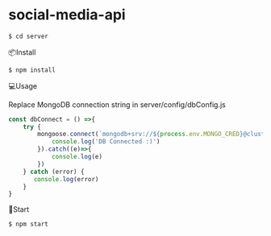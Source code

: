 # social-media-api

```sh
$ cd server
```

📦Install

```sh
$ npm install
```
        
💻Usage

Replace MongoDB connection string in server/config/dbConfig.js
```js
const dbConnect = () =>{
    try {
        mongoose.connect(`mongodb+srv://${process.env.MONGO_CRED}@cluster0.8wdm4gd.mongodb.net/BLOG-API`).then(()=>{
            console.log('DB Connected :)')
        }).catch((e)=>{
            console.log(e)
        })
    } catch (error) {
       console.log(error) 
    }
}
```
🚀Start 
```sh
$ npm start
```
